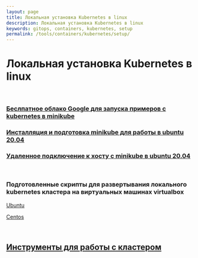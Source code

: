 ```yaml
---
layout: page
title: Локальная установка Kubernetes в linux
description: Локальная установка Kubernetes в linux
keywords: gitops, containers, kubernetes, setup
permalink: /tools/containers/kubernetes/setup/
---
```


# Локальная установка Kubernetes в linux

<br/>

### [Беслпатное облако Google для запуска примеров с kubernetes в minikube](/tools/containers/kubernetes/google-cloud-shell/)

### [Инсталляция и подготовка minikube для работы в ubuntu 20.04](/tools/containers/kubernetes/minikube/setup/)

### [Удаленное подключение к хосту с minikube в ubuntu 20.04](/tools/containers/kubernetes/minikube/setup/remote-connection-nginx/)

<br/>

### Подготовленные скрипты для развертывания локального kubernetes кластера на виртуальных машинах virtualbox

[Ubuntu](https://github.com/webmakaka/vagrant-kubernetes-3-node-cluster-ubuntu-20.04)

[Centos](https://github.com/webmakaka/vagrant-kubernetes-3-node-cluster-centos7)

<br/>

## [Инструменты для работы с кластером](/tools/containers/kubernetes/tools/)
